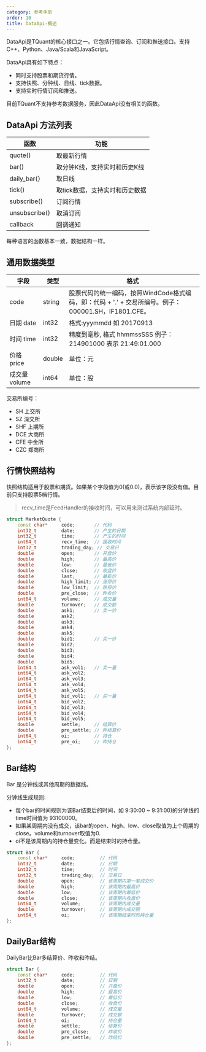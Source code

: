 ```yaml
---
category: 参考手册
order: 10
title: DataApi-概述
---
```


DataApi是TQuant的核心接口之一。它包括行情查询、订阅和推送接口。支持C++、Python、Java/Scala和JavaScript。

DataApi具有如下特点：

- 同时支持股票和期货行情。
- 支持快照、分钟线、日线、tick数据。
- 支持实时行情订阅和推送。

目前TQuant不支持参考数据服务，因此DataApi没有相关的函数。

## DataApi 方法列表

| 函数           | 功能              |
| ------------- | ----------------- |
| quote()       | 取最新行情             |
| bar()         | 取分钟K线，支持实时和历史K线 |
| daily_bar(）  | 取日线 |
| tick()        | 取tick数据，支持实时和历史数据 |
| subscribe()   | 订阅行情 |
| unsubscribe() | 取消订阅 |
| callback      | 回调通知 |

每种语言的函数基本一致，数据结构一样。

## 通用数据类型

| 字段 | 类型 |格式 |
| ---- | ---- | --- |
| code | string | 股票代码的统一编码，按照WindCode格式编码，即：代码 + '.' + 交易所编号。例子： 000001.SH，IF1801.CFE。|
| 日期 date | int32 | 格式:yyymmdd 如 20170913 |
| 时间 time | int32 | 精度到毫秒, 格式 hhmmssSSS 例子：214901000 表示 21:49:01.000 |
| 价格 price | double | 单位：元 |
| 成交量 volume | int64 | 单位：股 |

交易所编号：
- SH 上交所
- SZ 深交所
- SHF 上期所
- DCE 大商所
- CFE 中金所
- CZC 郑商所

## 行情快照结构

快照结构适用于股票和期货。如果某个字段值为0(或0.0)，表示该字段没有值。目前只支持股票5档行情。

> recv_time是FeedHandler的接收时间，可以用来测试系统内部延时。


```cpp
struct MarketQuote {
    const char*     code;       // 代码
    int32_t         date;       // 产生的日期
    int32_t         time;       // 产生的时间
    int64_t         recv_time;  // 接收时间
    int32_t         trading_day; // 交易日
    double          open;       // 开盘价
    double          high;       // 最高价
    double          low;        // 最低价
    double          close;      // 收盘价
    double          last;       // 最新价
    double          high_limit; // 涨停价
    double          low_limit;  // 跌停价
    double          pre_close;  // 昨收价
    int64_t         volume;     // 成交量
    double          turnover;   // 成交额
    double          ask1;       // 卖一价
    double          ask2;
    double          ask3;
    double          ask4;
    double          ask5;
    double          bid1;       // 买一价
    double          bid2;
    double          bid3;
    double          bid4;
    double          bid5;
    int64_t         ask_vol1;   // 卖一量
    int64_t         ask_vol2;
    int64_t         ask_vol3;
    int64_t         ask_vol4;
    int64_t         ask_vol5;
    int64_t         bid_vol1;   // 买一量
    int64_t         bid_vol2;
    int64_t         bid_vol3;
    int64_t         bid_vol4;
    int64_t         bid_vol5;
    double          settle;     // 结算价
    double          pre_settle; // 昨结算价
    int64_t         oi;         // 持仓
    int64_t         pre_oi;     // 昨持仓
};
```

## Bar结构

Bar 是分钟线或其他周期的数据线。

分钟线生成规则:

- 每个bar的时间规则为该Bar结束后的时间，如 9:30:00 ~ 9:31:00)的分钟线的time时间值为 93100000。
- 如果某周期内没有成交，该bar的open、high、low、close取值为上个周期的close。volume和turnover取值为0.
- oi不是该周期内的持仓量变化。而是结束时的持仓量。

```cpp
struct Bar {
    const char*     code;         // 代码
    int32_t         date;         // 日期
    int32_t         time;         // 时间
    int32_t         trading_day;  // 交易日
    double          open;         // 该周期内第一笔成交价
    double          high;         // 该周期内最高价
    double          low;          // 该周期内最低价
    double          close;        // 该周期内收盘价
    int64_t         volume;       // 该周期内成交量
    double          turnover;     // 该周期内成交额
    int64_t         oi;           // 该周期结束时的持仓量
};
```


## DailyBar结构

DailyBar比Bar多结算价、昨收和昨结。

```cpp
struct Bar {
    const char*     code;         // 代码
    int32_t         date;         // 日期
    double          open;         // 开盘价
    double          high;         // 最高价
    double          low;          // 最低价
    double          close;        // 收盘价
    int64_t         volume;       // 成交量
    double          turnover;     // 成交额
    int64_t         oi;           // 持仓量
    double          settle;       // 结算价
    double          pre_close;    // 昨收价
    double          pre_settle;   // 昨结价
};
```